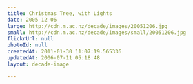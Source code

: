 ```yaml
---
title: Christmas Tree, with Lights
date: 2005-12-06
large: http://cdn.m.ac.nz/decade/images/20051206.jpg
small: http://cdn.m.ac.nz/decade/images/small/20051206.jpg
flickrUrl: null
photoId: null
createdAt: 2011-01-30 11:07:19.565336
updatedAt: 2006-07-11 05:18:48
layout: decade-image

---
```


